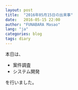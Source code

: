 ```yaml
---
layout: post
title:  "2016年05月15日の出来事"
date:   2016-05-15 22:00
author: "FUNABARA Masao"
lang: "ja"
categories: blog
tags: diary
---
```


本日は、

* 案件調査
* システム開発

を行いました。
